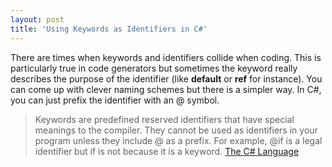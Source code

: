 ```yaml
---
layout: post  
title: 'Using Keywords as Identifiers in C#'
---
```

There are times when keywords and identifiers collide when coding. This is particularly true in code generators but sometimes the keyword really describes the purpose of the identifier (like **default** or **ref** for instance). You can come up with clever naming schemes but there is a simpler way. In C#, you can just prefix the identifier with an @ symbol.

> Keywords are predefined reserved identifiers that have special meanings to the compiler. They cannot be used as identifiers in your program unless they include @ as a prefix. For example, @if is a legal identifier but if is not because it is a keyword. [The C# Language](http://download.microsoft.com/download/9/8/f/98fdf0c7-2bbd-40d3-9fd1-5a4159fa8044/csharp%202.0%20specification_sept_2005.doc)
